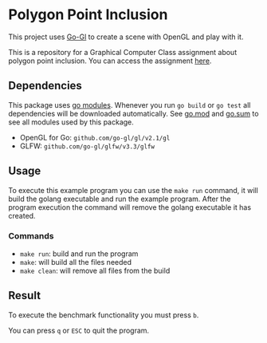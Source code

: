 # Polygon Point Inclusion

This project uses [Go-Gl](https://github.com/go-gl/gl) to create a scene with OpenGL and play with it.

This is a repository for a Graphical Computer Class assignment about polygon point inclusion. You can access the assignment [here](https://www.inf.pucrs.br/pinho/CG/Trabalhos/T1-2020-2-Poligonos/T1-2020-2.html).

## Dependencies
This package uses [go modules](https://github.com/golang/go/wiki/Modules). Whenever you run `go build` or `go test` all dependencies will be downloaded automatically. See [go.mod](./go.mod) and [go.sum](go.sum) to see all modules used by this package.

- OpenGL for Go: `github.com/go-gl/gl/v2.1/gl`
- GLFW: `github.com/go-gl/glfw/v3.3/glfw`

## Usage
To execute this example program you can use the `make run` command, it will build the golang executable and run the example program. After the program execution the command will remove the golang executable it has created.

### Commands

- `make run`: build and run the program
- `make`: will build all the files needed
- `make clean`: will remove all files from the build

## Result

To execute the benchmark functionality you must press `b`.

You can press `q` or `ESC` to quit the program.
